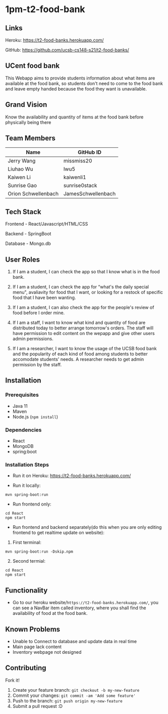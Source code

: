 # 1pm-t2-food-bank

## Links
Heroku: https://t2-food-banks.herokuapp.com/

GitHub: https://github.com/ucsb-cs148-s21/t2-food-banks/

## UCent food bank
This Webapp aims to provide students information about what items are available at the food bank, so students don't need to come to the food bank and leave empty handed because the food they want is unavailable.

## Grand Vision
Know the availability and quantity of items at the food bank before physically being there

## Team Members
| Name              | GitHub ID   |
|-------------------|-------------|
| Jerry Wang      | missmiss20    | 
| Liuhao Wu  | lwu5        | 
| Kaiwen Li | kaiwenli1   | 
| Sunrise Gao | sunrise0stack    | 
| Orion Schwellenbach | JamesSchwellenbach   |

## Tech Stack

Frontend - React/Javascript/HTML/CSS

Backend - SpringBoot

Database - Mongo.db

## User Roles

1. If I am a student, I can check the app so that I know what is in the food bank.

2. If I am a student, I can check the app for “what's the daily special menu", avaliavity for food that I want, or looking for a restock of specific food that I have been wanting.

3. If I am a student, I can also check the app for the people's review of food before I order mine.

4. If I am a staff, I want to know what kind and quantity of food are distributed today to better arrange tomorrow's orders. The staff will have permission to edit content on the wepapp and give other users admin permissions.

5. If I am a researcher, I want to know the usage of the UCSB food bank and the popularity of each kind of food among students to better accomodate students' needs. A researcher needs to get admin permission by the staff.

## Installation
### Prerequisites
- Java 11
- Maven
- Node.js (`npm install`)

### Dependencies
- React
- MongoDB
- spring:boot

### Installation Steps

- Run it on Heroku: https://t2-food-banks.herokuapp.com/

- Run it locally: 
```
mvn spring-boot:run
```

- Run frontend only: 
```
cd React
npm start
```

- Run frontend and backend separately(do this when you are only editing frontend to get realtime update on website):

1. First terminal:
```
mvn spring-boot:run -Dskip.npm
```
2. Second termial:
```
cd React
npm start
```

## Functionality
- Go to our heroku website/`https://t2-food-banks.herokuapp.com/`, you can see a NavBar item called inventory, where you shall find the availability of food at the food bank.

## Known Problems
- Unable to Connect to database and update data in real time
- Main page lack content
- Inventory webpage not designed

## Contributing
Fork it!
1. Create your feature branch: `git checkout -b my-new-feature`
2. Commit your changes: `git commit -am 'Add some feature'`
3. Push to the branch: `git push origin my-new-feature`
4. Submit a pull request :D

